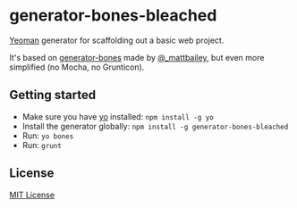 # generator-bones-bleached

<!-- [![Build Status](https://travis-ci.org/matt-bailey/generator-bones.png)](https://travis-ci.org/matt-bailey/generator-bones) -->

[Yeoman](http://yeoman.io/) generator for scaffolding out a basic web project.

It's based on [generator-bones](https://github.com/matt-bailey/generator-bones) made by [@_mattbailey](http://twitter.com/_mattbailey), but even more simplified (no Mocha, no Grunticon).

## Getting started

- Make sure you have [yo](https://github.com/yeoman/yo) installed:
    `npm install -g yo`
- Install the generator globally: `npm install -g generator-bones-bleached`
- Run: `yo bones`
- Run: `grunt`

<!-- This is what your project will look like once you've run `yo bones` and `grunt`: -->

<!-- ![Bones - Scaffolding](http://db.tt/tjtgPPxH) -->

## License
[MIT License](http://en.wikipedia.org/wiki/MIT_License)

